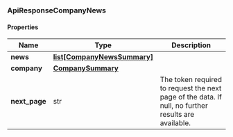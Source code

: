 

[//]: # (CLASS:ApiResponseCompanyNews)

[//]: # (KIND:object)

### ApiResponseCompanyNews

#### Properties

[//]: # (START_DEFINITION)

Name | Type | Description
------------ | ------------- | -------------
**news** | [**list[CompanyNewsSummary]**](CompanyNewsSummary.md) |  &nbsp;
**company** | [**CompanySummary**](CompanySummary.md) |  &nbsp;
**next_page** | str | The token required to request the next page of the data. If null, no further results are available. &nbsp;

[//]: # (END_DEFINITION)


[//]: # (CONTAINED_CLASS:CompanyNewsSummary)


[//]: # (CONTAINED_CLASS:CompanySummary)



